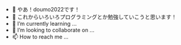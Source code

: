 - 👋 やあ！doumo2022です！
- 👀 これからいろいろプログラミングとか勉強していこうと思います！
- 🌱 I’m currently learning ...
- 💞️ I’m looking to collaborate on ...
- 📫 How to reach me ...

<!---
doumo2022/doumo2022 is a ✨ special ✨ repository because its `README.md` (this file) appears on your GitHub profile.
You can click the Preview link to take a look at your changes.
--->
